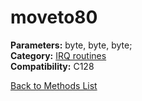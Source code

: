# moveto80

**Parameters:** byte, byte, byte;  
**Category:** [IRQ routines](../categories/irq_routines.md)  
**Compatibility:** C128  


[Back to Methods List](../../SUMMARY.md)
